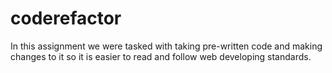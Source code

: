 # coderefactor

In this assignment we were tasked with taking pre-written code and making changes to it so it is easier to read and follow web developing standards.
